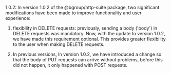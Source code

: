 1.0.2: In version 1.0.2 of the @bgroup/http-suite package, two significant modifications have been made to improve
functionality and user experience:

1. flexibility in DELETE requests: previously, sending a body ('body') in DELETE requests was mandatory. Now, with the
   update to version 1.0.2, we have made this requirement optional. This provides greater flexibility to the user when
   making DELETE requests.

2. In previous versions, In version 1.0.2, we have introduced a change so that the body of PUT requests can arrive
   without problems, before this did not happen, it only happened with POST requests.
